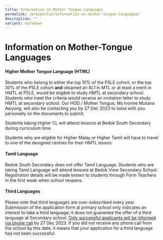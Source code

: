 ```yaml
---
title: Information on Mother Tongue Languages
permalink: /prospectus/information-on-mother-tongue-languages/
description: ""
variant: markdown
---
```

Information on Mother-Tongue Languages
======================================

#### **Higher Mother Tongue Language (HTML)**

Students who belong to either the top 10% of the PSLE cohort, or the top 30% of the PSLE cohort **and** obtained an AL1 in MTL or at least a merit in HMTL at PSLE, would be eligible to study HMTL at secondary school. Students who meet the criteria would receive an invitation letter to study HMTL at secondary school. Our HOD / Mother Tongue, Ms Ivonne Muliana Awyong, will also be contacting you by 27 Dec 2023 to liaise with you personally on the documents to submit.

Students taking Higher CL will attend lessons at Bedok South Secondary during curriculum time. 
 
Students who are eligible for Higher Malay or Higher Tamil will have to travel to one of the designed centres for their HMTL lesson.  

#### **Tamil Language**

Bedok South Secondary does not offer Tamil Language. Students who are taking Tamil Language will attend lessons at Bedok View Secondary School. Registration details will be made known to students through Form Teachers in the first week when school reopens.

#### **Third Languages**

Please note that third languages are over-subscribed every year. Submission of the application form at primary school only indicates an interest to take a third language; it does not guarantee the offer of a third language at Secondary school. <u>Only successful applicants will be informed via phone call</u> by 27 Dec 2023. If you did not receive any phone call from the school by this date, it means that your application for a third language has not been successful.